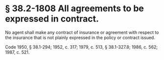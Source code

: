 # § 38.2-1808 All agreements to be expressed in contract.

<p>No agent shall make any contract of insurance or agreement with respect to the insurance that is not plainly expressed in the policy or contract issued.</p><p>Code 1950, § 38.1-294; 1952, c. 317; 1979, c. 513, § 38.1-327.8; 1986, c. 562; 1987, c. 521.</p>